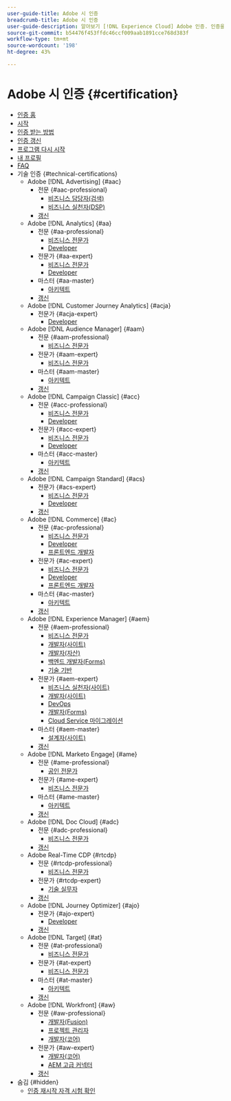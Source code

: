 ```yaml
---
user-guide-title: Adobe 시 인증
breadcrumb-title: Adobe 시 인증
user-guide-description: 알아보기 [!DNL Experience Cloud] Adobe 인증. 인증을 받으면 어떤 효과가 있는지 확인해 보십시오.
source-git-commit: b54476f453ffdc46ccf009aab1891cce768d383f
workflow-type: tm+mt
source-wordcount: '198'
ht-degree: 43%

---
```



# Adobe 시 인증 {#certification}

+ [인증 홈](overview.md)
+ [시작](getting-started.md)
+ [인증 받는 방법](how-to-get-certified.md)
+ [인증 갱신](renew.md)
+ [프로그램 다시 시작](restart-program.md)
+ [내 프로필](my-profile.md)
+ [FAQ](faq.md)
+ 기술 인증 {#technical-certifications}
   + Adobe [!DNL Advertising] {#aac}
      + 전문 {#aac-professional}
         + [비즈니스 담당자(검색)](/help/certifications/aac/aac-search-p-business.md)
         + [비즈니스 실천자(DSP)](/help/certifications/aac/aac-dsp-p-business.md)
      + [갱신](/help/certifications/aac/aac-renew.md)
   + Adobe [!DNL Analytics] {#aa}
      + 전문 {#aa-professional}
         + [비즈니스 전문가](/help/certifications/aa/aa-p-business.md)
         + [Developer](/help/certifications/aa/aa-p-developer.md)
      + 전문가 {#aa-expert}
         + [비즈니스 전문가](/help/certifications/aa/aa-e-business.md)
         + [Developer](/help/certifications/aa/aa-e-developer.md)
      + 마스터 {#aa-master}
         + [아키텍트](/help/certifications/aa/aa-m-architect.md)
      + [갱신](/help/certifications/aa/aa-renew.md)
   + Adobe [!DNL Customer Journey Analytics] {#acja}
      + 전문가 {#acja-expert}
         + [Developer](/help/certifications/acja/acja-e-developer.md)
   + Adobe [!DNL Audience Manager] {#aam}
      + 전문 {#aam-professional}
         + [비즈니스 전문가](/help/certifications/aam/aam-p-business.md)
      + 전문가 {#aam-expert}
         + [비즈니스 전문가](/help/certifications/aam/aam-e-business.md)
      + 마스터 {#aam-master}
         + [아키텍트](/help/certifications/aam/aam-m-architect.md)
      + [갱신](/help/certifications/aam/aam-renew.md)
   + Adobe [!DNL Campaign Classic] {#acc}
      + 전문 {#acc-professional}
         + [비즈니스 전문가](/help/certifications/acc/acc-p-business.md)
         + [Developer](/help/certifications/acc/acc-p-developer.md)
      + 전문가 {#acc-expert}
         + [비즈니스 전문가](/help/certifications/acc/acc-e-business.md)
         + [Developer](/help/certifications/acc/acc-e-developer.md)
      + 마스터 {#acc-master}
         + [아키텍트](/help/certifications/acc/acc-m-developer.md)
      + [갱신](/help/certifications/acc/acc-renew.md)
   + Adobe [!DNL Campaign Standard] {#acs}
      + 전문가 {#acs-expert}
         + [비즈니스 전문가](/help/certifications/acs/acs-e-business.md)
         + [Developer](/help/certifications/acs/acs-e-developer.md)
      + [갱신](/help/certifications/acs/acs-renew.md)
   + Adobe [!DNL Commerce] {#ac}
      + 전문 {#ac-professional}
         + [비즈니스 전문가](/help/certifications/ac/ac-p-business.md)
         + [Developer](/help/certifications/ac/ac-p-developer.md)
         + [프론트엔드 개발자](/help/certifications/ac/ac-p-fedeveloper.md)
      + 전문가 {#ac-expert}
         + [비즈니스 전문가](/help/certifications/ac/ac-e-business.md)
         + [Developer](/help/certifications/ac/ac-e-developer.md)
         + [프론트엔드 개발자](/help/certifications/ac/ac-e-fedeveloper.md)
      + 마스터 {#ac-master}
         + [아키텍트](/help/certifications/ac/ac-m-architect.md)
      + [갱신](/help/certifications/ac/ac-renew.md)
   + Adobe [!DNL Experience Manager] {#aem}
      + 전문 {#aem-professional}
         + [비즈니스 전문가](/help/certifications/aem/aem-p-business.md)
         + [개발자(사이트)](/help/certifications/aem/aem-sites-p-developer.md)
         + [개발자(자산)](/help/certifications/aem/aem-assets-p-developer.md)
         + [백엔드 개발자(Forms)](/help/certifications/aem/aem-forms-p-bedeveloper.md)
         + [기술 기반](/help/certifications/aem/aem-p-foundations.md)
      + 전문가 {#aem-expert}
         + [비즈니스 실천자(사이트)](/help/certifications/aem/aem-sites-e-business.md)
         + [개발자(사이트)](/help/certifications/aem/aem-sites-e-developer.md)
         + [DevOps](/help/certifications/aem/aem-devops-e-engineer.md)
         + [개발자(Forms)](/help/certifications/aem/aem-forms-e-developer.md)
         + [Cloud Service 마이그레이션](/help/certifications/aem/aem-cs-e-migration.md)
      + 마스터 {#aem-master}
         + [설계자(사이트)](/help/certifications/aem/aem-sites-m-archtiect.md)
      + [갱신](/help/certifications/aem/aem-renew.md)
   + Adobe [!DNL Marketo Engage] {#ame}
      + 전문 {#ame-professional}
         + [공인 전문가](/help/certifications/ame/ame-p.md)
      + 전문가 {#ame-expert}
         + [비즈니스 전문가](/help/certifications/ame/ame-e-business.md)
      + 마스터 {#ame-master}
         + [아키텍트](/help/certifications/ame/ame-m-architect.md)
      + [갱신](/help/certifications/ame/ame-renew.md)
   + Adobe [!DNL Doc Cloud] {#adc}
      + 전문 {#adc-professional}
         + [비즈니스 전문가](/help/certifications/adc/adc-professional.md)
      + [갱신](/help/certifications/adc/adc-renew.md)
   + Adobe Real-Time CDP {#rtcdp}
      + 전문 {#rtcdp-professional}
         + [비즈니스 전문가](/help/certifications/rtcdp/rtcdp-p-business.md)
      + 전문가 {#rtcdp-expert}
         + [기술 실무자](/help/certifications/rtcdp/rtcdp-e-technical.md)
      + [갱신](/help/certifications/rtcdp/rtcdp-renew.md)
   + Adobe [!DNL Journey Optimizer] {#ajo}
      + 전문가 {#ajo-expert}
         + [Developer](/help/certifications/ajo/ajo-e-developer.md)
      + [갱신](/help/certifications/ajo/ajo-renew.md)
   + Adobe [!DNL Target] {#at}
      + 전문 {#at-professional}
         + [비즈니스 전문가](/help/certifications/at/at-p-business.md)
      + 전문가 {#at-expert}
         + [비즈니스 전문가](/help/certifications/at/at-e-business.md)
      + 마스터 {#at-master}
         + [아키텍트](/help/certifications/at/at-m-architect.md)
      + [갱신](/help/certifications/at/at-renew.md)
   + Adobe [!DNL Workfront] {#aw}
      + 전문 {#aw-professional}
         + [개발자(Fusion)](/help/certifications/aw/aw-fusion-p-developer.md)
         + [프로젝트 관리자](/help/certifications/aw/aw-p-project-manager.md)
         + [개발자(코어)](/help/certifications/aw/aw-core-p-developer.md)
      + 전문가 {#aw-expert}
         + [개발자(코어)](/help/certifications/aw/aw-core-e-developer.md)
         + [AEM 고급 커넥터](/help/certifications/aw/aw-aem-e-connector.md)
      + [갱신](/help/certifications/aw/aw-renew.md)
+ 숨김 {#hidden}
   + [인증 재시작 자격 시험 확인](exam-eligibility-check.md)
